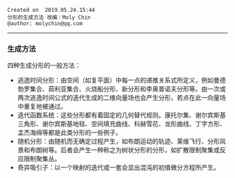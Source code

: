 ```
Created on  2019.05.24.15:44
分形的生成方法 改编：Moly Chin  
@author: molychin@qq.com
```

---
### 生成方法
四种生成分形的一般方法：
* 逃逸时间分形：由空间（如复平面）中每一点的递推关系式所定义，例如曼德勃罗集合、茹利亚集合、火烧船分形、新分形和李奥普诺夫分形等。由一次或两次逃逸时间公式的迭代生成的二维向量场也会产生分形，若点在此一向量场中重复地被通过。
* 迭代函数系统：这些分形都有着固定的几何替代规则。康托尔集、谢尔宾斯基三角形、谢尔宾斯基地毯、空间填充曲线、科赫雪花、龙形曲线、丁字方形、孟杰海绵等都是此类分形的一些例子。
* 随机分形：由随机而无确定过程产生，如布朗运动的轨迹、莱维飞行、分形风景和布朗树等。后者会产生一种称之为树状分形的分形，如扩散限制聚集或反应限制聚集丛。
* 奇异吸引子：以一个映射的迭代或一套会显出混沌的初值微分方程所产生。
